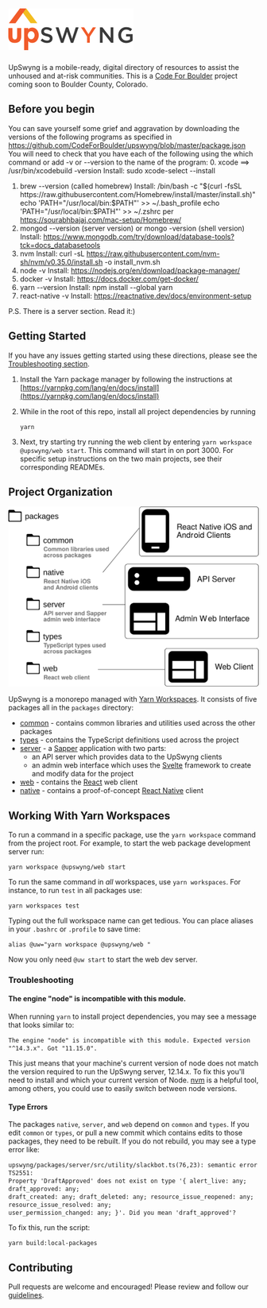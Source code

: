 <h1><img src="./upswyng.svg" alt="UpSwyng" maxWidth="350px" /></h1>

UpSwyng is a mobile-ready, digital directory of resources to assist the unhoused and at-risk communities. This is a [Code For Boulder](https://www.codeforboulder.org) project coming soon to Boulder County, Colorado.

## Before you begin

You can save yourself some grief and aggravation by downloading the versions of the following programs as specified in https://github.com/CodeForBoulder/upswyng/blob/master/package.json
You will need to check that you have each of the following using the which command or add -v or --version to the name of the program:
0. xcode ==> /usr/bin/xcodebuild -version
   Install: sudo xcode-select --install
1. brew --version (called homebrew)
   Install: /bin/bash -c "$(curl -fsSL https://raw.githubusercontent.com/Homebrew/install/master/install.sh)"
            echo 'PATH="/usr/local/bin:$PATH"' >> ~/.bash_profile
            echo 'PATH="/usr/local/bin:$PATH"' >> ~/.zshrc
            per https://sourabhbajaj.com/mac-setup/Homebrew/
2. mongod --version (server version) or mongo -version (shell version)
   Install: https://www.mongodb.com/try/download/database-tools?tck=docs_databasetools
3. nvm 
   Install: curl -sL https://raw.githubusercontent.com/nvm-sh/nvm/v0.35.0/install.sh -o install_nvm.sh 
4. node -v 
   Install: https://nodejs.org/en/download/package-manager/ 
5. docker -v
   Install: https://docs.docker.com/get-docker/
6. yarn --version
   Install: npm install --global yarn
7. react-native -v
   Install: https://reactnative.dev/docs/environment-setup

P.S. There is a server section. Read it:)

## Getting Started

If you have any issues getting started using these directions, please see the [Troubleshooting section](#Troubleshooting).

1. Install the Yarn package manager by following the instructions at
   [https://yarnpkg.com/lang/en/docs/install](https://yarnpkg.com/lang/en/docs/install)

2. While in the root of this repo, install all project dependencies by running

   ```console
   yarn
   ```

3. Next, try starting try running the web client by entering `yarn workspace @upswyng/web start`. This command will start in on port 3000. For specific setup instructions on the two main projects, see their corresponding READMEs.

## Project Organization

![Project Organization Diagram](./upswyng-project-layout.svg)

UpSwyng is a monorepo managed with [Yarn Workspaces](https://classic.yarnpkg.com/en/docs/workspaces/). It consists of five
packages all in the `packages` directory:

- [common](https://github.com/CodeForBoulder/upswyng/tree/master/packages/common) - contains common libraries and utilities used across the other packages
- [types](https://github.com/CodeForBoulder/upswyng/tree/master/packages/types) - contains the TypeScript definitions used across the project
- [server](https://github.com/CodeForBoulder/upswyng/tree/master/packages/server) - a [Sapper](https://sapper.svelte.dev/) application with two parts:
  - an API server which provides data to the UpSwyng clients
  - an admin web interface which uses the [Svelte](https://svelte.dev/) framework to create and modify data for the project
- [web](https://github.com/CodeForBoulder/upswyng/tree/master/packages/web) - contains the [React](https://reactjs.org/) web client
- [native](https://github.com/CodeForBoulder/upswyng/tree/master/packages/native) - contains a proof-of-concept [React Native](https://facebook.github.io/react-native/) client

## Working With Yarn Workspaces

To run a command in a specific package, use the `yarn workspace` command from the project root.
For example, to start the web package development server run:

```console
yarn workspace @upswyng/web start
```

To run the same command in _all_ workspaces, use `yarn workspaces`. For instance, to run `test` in all packages use:

```console
yarn workspaces test
```

Typing out the full workspace name can get tedious. You can place aliases in your `.bashrc` or `.profile` to save time:

```console
alias @uw="yarn workspace @upswyng/web "
```

Now you only need `@uw start` to start the web dev server.

### Troubleshooting

#### The engine "node" is incompatible with this module.

When running `yarn` to install project dependencies, you may see a message that looks similar to:

```
The engine "node" is incompatible with this module. Expected version "^14.3.x". Got "11.15.0".
```

This just means that your machine's current version of node does not match the version required to run the UpSwyng server, 12.14.x. To fix this you'll need to install and which your current version of Node. [nvm](https://itnext.io/nvm-the-easiest-way-to-switch-node-js-environments-on-your-machine-in-a-flash-17babb7d5f1b#d594) is a helpful tool, among others, you could use to easily switch between node versions.

#### Type Errors

The packages `native`, `server`, and `web` depend on `common` and `types`. If you edit
`common` or `types`, or pull a new commit which contains edits to those packages, they need to be rebuilt.
If you do not rebuild, you may see a type error like:

```
upswyng/packages/server/src/utility/slackbot.ts(76,23): semantic error TS2551:
Property 'DraftApproved' does not exist on type '{ alert_live: any; draft_approved: any;
draft_created: any; draft_deleted: any; resource_issue_reopened: any; resource_issue_resolved: any;
user_permission_changed: any; }'. Did you mean 'draft_approved'?
```

To fix this, run the script:

```console
yarn build:local-packages
```

## Contributing

Pull requests are welcome and encouraged! Please review and follow our [guidelines](CONTRIBUTING.md).
